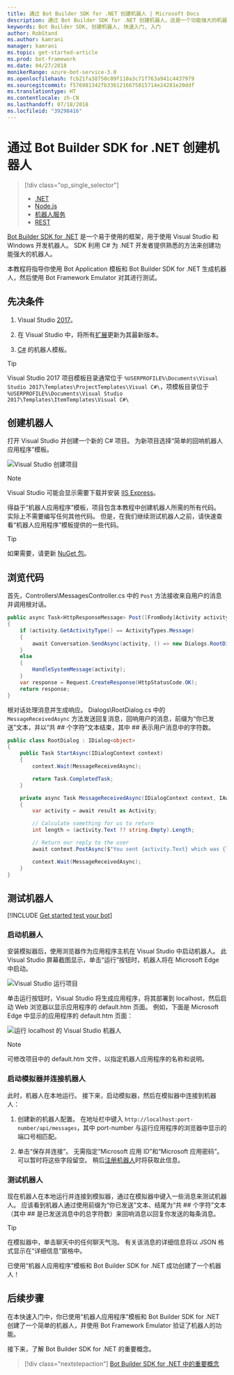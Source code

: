 ```yaml
---
title: 通过 Bot Builder SDK for .NET 创建机器人 | Microsoft Docs
description: 通过 Bot Builder SDK for .NET 创建机器人，这是一个功能强大的机器人构建框架。
keywords: Bot Builder SDK, 创建机器人, 快速入门, 入门
author: RobStand
ms.author: kamrani
manager: kamrani
ms.topic: get-started-article
ms.prod: bot-framework
ms.date: 04/27/2018
monikerRange: azure-bot-service-3.0
ms.openlocfilehash: fcb21fa38750c09f110a3c71f763a941c4437979
ms.sourcegitcommit: f576981342fb3361216675815714e24281e20ddf
ms.translationtype: HT
ms.contentlocale: zh-CN
ms.lasthandoff: 07/18/2018
ms.locfileid: "39298416"
---
```

# <a name="create-a-bot-with-the-bot-builder-sdk-for-net"></a>通过 Bot Builder SDK for .NET 创建机器人
> [!div class="op_single_selector"]
> - [.NET](../dotnet/bot-builder-dotnet-quickstart.md)
> - [Node.js](../nodejs/bot-builder-nodejs-quickstart.md)
> - [机器人服务](../bot-service-quickstart.md)
> - [REST](../rest-api/bot-framework-rest-connector-quickstart.md)

<a href="https://github.com/Microsoft/BotBuilder" target="_blank">Bot Builder SDK for .NET</a> 是一个易于使用的框架，用于使用 Visual Studio 和 Windows 开发机器人。 SDK 利用 C# 为 .NET 开发者提供熟悉的方法来创建功能强大的机器人。


本教程将指导你使用 Bot Application 模板和 Bot Builder SDK for .NET 生成机器人，然后使用 Bot Framework Emulator 对其进行测试。

## <a name="prerequisites"></a>先决条件
1. Visual Studio [2017](https://www.visualstudio.com/)。

2. 在 Visual Studio 中，将所有[扩展](https://docs.microsoft.com/en-us/visualstudio/extensibility/how-to-update-a-visual-studio-extension)更新为其最新版本。

3. [C#](https://marketplace.visualstudio.com/items?itemName=BotBuilder.BotBuilderV3) 的机器人模板。

> [!TIP]
> Visual Studio 2017 项目模板目录通常位于 `%USERPROFILE%\Documents\Visual Studio 2017\Templates\ProjectTemplates\Visual C#\`，项模板目录位于 `%USERPROFILE%\Documents\Visual Studio 2017\Templates\ItemTemplates\Visual C#\`

## <a name="create-your-bot"></a>创建机器人

打开 Visual Studio 并创建一个新的 C# 项目。 为新项目选择“简单的回响机器人应用程序”模板。

![Visual Studio 创建项目](../media/connector-getstarted-create-project.png)

> [!NOTE]
> Visual Studio 可能会显示需要下载并安装 [IIS Express](https://www.microsoft.com/en-us/download/details.aspx?id=48264)。 

得益于“机器人应用程序”模板，项目包含本教程中创建机器人所需的所有代码。 实际上不需要编写任何其他代码。 但是，在我们继续测试机器人之前，请快速查看“机器人应用程序”模板提供的一些代码。

> [!TIP] 
> 如果需要，请更新 [NuGet 包](https://docs.microsoft.com/en-us/nuget/quickstart/install-and-use-a-package-in-visual-studio)。

## <a name="explore-the-code"></a>浏览代码

首先，Controllers\MessagesController.cs 中的 `Post` 方法接收来自用户的消息并调用根对话。

```csharp
public async Task<HttpResponseMessage> Post([FromBody]Activity activity)
{
    if (activity.GetActivityType() == ActivityTypes.Message)
    {
        await Conversation.SendAsync(activity, () => new Dialogs.RootDialog());
    }
    else
    {
        HandleSystemMessage(activity);
    }
    var response = Request.CreateResponse(HttpStatusCode.OK);
    return response;
}

```

根对话处理消息并生成响应。 Dialogs\RootDialog.cs 中的 `MessageReceivedAsync` 方法发送回复消息，回响用户的消息，前缀为“你已发送”文本，并以“共 ## 个字符”文本结束，其中 ## 表示用户消息中的字符数。

```csharp
public class RootDialog : IDialog<object>
{
    public Task StartAsync(IDialogContext context)
    {
        context.Wait(MessageReceivedAsync);

        return Task.CompletedTask;
    }

    private async Task MessageReceivedAsync(IDialogContext context, IAwaitable<object> result)
    {
        var activity = await result as Activity;

        // Calculate something for us to return
        int length = (activity.Text ?? string.Empty).Length;

        // Return our reply to the user
        await context.PostAsync($"You sent {activity.Text} which was {length} characters");

        context.Wait(MessageReceivedAsync);
    }
}
```

## <a name="test-your-bot"></a>测试机器人

[!INCLUDE [Get started test your bot](../includes/snippet-getstarted-test-bot.md)]

### <a name="start-your-bot"></a>启动机器人

安装模拟器后，使用浏览器作为应用程序主机在 Visual Studio 中启动机器人。
此 Visual Studio 屏幕截图显示，单击“运行”按钮时，机器人将在 Microsoft Edge 中启动。

![Visual Studio 运行项目](../media/connector-getstarted-start-bot-locally.png)

单击运行按钮时，Visual Studio 将生成应用程序，将其部署到 localhost，然后启动 Web 浏览器以显示应用程序的 default.htm 页面。
例如，下面是 Microsoft Edge 中显示的应用程序的 default.htm 页面：

![运行 localhost 的 Visual Studio 机器人](../media/connector-getstarted-bot-running-localhost.png)

> [!NOTE]
> 可修改项目中的 default.htm 文件，以指定机器人应用程序的名称和说明。

### <a name="start-the-emulator-and-connect-your-bot"></a>启动模拟器并连接机器人

此时，机器人在本地运行。
接下来，启动模拟器，然后在模拟器中连接到机器人：

1. 创建新的机器人配置。 在地址栏中键入 `http://localhost:port-number/api/messages`，其中 port-number 与运行应用程序的浏览器中显示的端口号相匹配。

2. 单击“保存并连接”。 无需指定“Microsoft 应用 ID”和“Microsoft 应用密码”。 可以暂时将这些字段留空。 稍后[注册机器人](~/bot-service-quickstart-registration.md)时将获取此信息。

### <a name="test-your-bot"></a>测试机器人

现在机器人在本地运行并连接到模拟器，通过在模拟器中键入一些消息来测试机器人。
应该看到机器人通过使用前缀为“你已发送”文本、结尾为“共 ## 个字符”文本（其中 ## 是已发送消息中的总字符数）来回响消息以回复你发送的每条消息。


> [!TIP]
> 在模拟器中，单击聊天中的任何聊天气泡。 有关该消息的详细信息将以 JSON 格式显示在“详细信息”窗格中。

已使用“机器人应用程序”模板和 Bot Builder SDK for .NET 成功创建了一个机器人！

## <a name="next-steps"></a>后续步骤

在本快速入门中，你已使用“机器人应用程序”模板和 Bot Builder SDK for .NET 创建了一个简单的机器人，并使用 Bot Framework Emulator 验证了机器人的功能。

接下来，了解 Bot Builder SDK for .NET 的重要概念。

> [!div class="nextstepaction"]
> [Bot Builder SDK for .NET 中的重要概念](bot-builder-dotnet-concepts.md)
